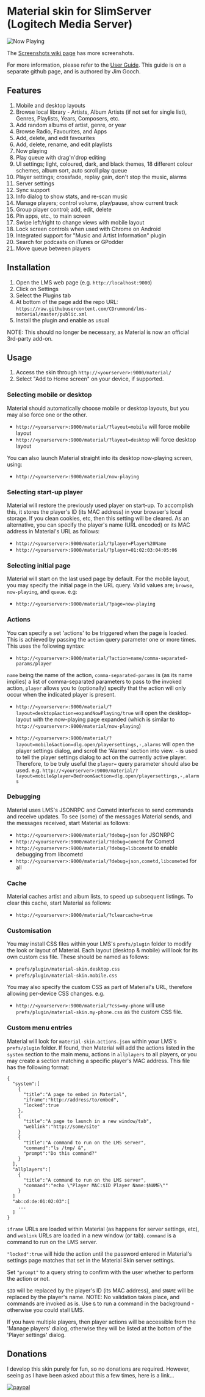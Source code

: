 # Material skin for SlimServer (Logitech Media Server)

![Now Playing](screenshots/now-playing.png)

The [Screenshots wiki page](https://github.com/CDrummond/lms-material/wiki/Screenshots) has more screenshots.

For more information, please refer to the [User Guide](https://cdn.statically.io/gh/d6jg/material-documentation/master/html/Material%20Skin.html).
This guide is on a separate github page, and is authored by Jim Gooch.

## Features

1. Mobile and desktop layouts
2. Browse local library - Artists, Album Artists (if not set for single list),
   Genres, Playlists, Years, Composers, etc.
3. Add random albums of artist, genre, or year
4. Browse Radio, Favourites, and Apps
5. Add, delete, and edit favourites
6. Add, delete, rename, and edit playlists
7. Now playing
8. Play queue with drag'n'drop editing
9. UI settings; light, coloured, dark, and black themes, 18 different colour
   schemes, album sort, auto scroll play queue
10. Player settings; crossfade, replay gain, don't stop the music, alarms
11. Server settings
12. Sync support
13. Info dialog to show stats, and re-scan music
14. Manage players; control volume, play/pause, show current track
15. Group player control; add, edit, delete
16. Pin apps, etc., to main screen
17. Swipe left/right to change views with mobile layout
18. Lock screen controls when used with Chrome on Android
19. Integrated support for "Music and Artist Information" plugin
20. Search for podcasts on iTunes or GPodder
21. Move queue between players

## Installation

1. Open the LMS web page (e.g. `http://localhost:9000`)
2. Click on Settings
3. Select the Plugins tab
4. At bottom of the page add the repo URL: `https://raw.githubusercontent.com/CDrummond/lms-material/master/public.xml`
5. Install the plugin and enable as usual

NOTE: This should no longer be necessary, as Material is now an official
3rd-party add-on.

## Usage

1. Access the skin through `http://<yourserver>:9000/material/`
2. Select "Add to Home screen" on your device, if supported.

### Selecting mobile or desktop

Material should automatically choose mobile or desktop layouts, but you may also
force one or the other.

* `http://<yourserver>:9000/material/?layout=mobile` will force mobile layout
* `http://<yourserver>:9000/material/?layout=desktop` will force desktop layout

You can also launch Material straight into its desktop now-playing screen, using:

* `http://<yourserver>:9000/material/now-playing`

### Selecting start-up player

Material will restore the previously used player on start-up. To accomplish
this, it stores the player's ID (its MAC address) in your browser's local
storage. If you clean cookies, etc, then this setting will be cleared. As an
alternative, you can specify the player's name (URL encoded) or its MAC address
in Material's URL as follows:

* `http://<yourserver>:9000/material/?player=Player%20Name`
* `http://<yourserver>:9000/material/?player=01:02:03:04:05:06`

### Selecting initial page

Material will start on the last used page by default. For the mobile layout, you
may specify the initial page in the URL query. Valid values are; `browse`,
`now-playing`, and `queue`. e.g:

* `http://<yourserver>:9000/material/?page=now-playing`

### Actions

You can specify a set 'actions' to be triggered when the page is loaded. This
is achieved by passing the `action` query parameter one or more times. This uses
the following syntax:

* `http://<yourserver>:9000/material/?action=name/comma-separated-params/player`

`name` being the name of the action, `comma-separated-params` is (as its name
implies) a list of comma-separated parameters to pass to the invoked action,
`player` allows you to (optionally) specify that the action will only occur when
the indicated player is present.

* `http://<yourserver>:9000/material/?layout=desktop&action=expandNowPlaying/true` will
open the desktop-layout with the now-playing page expanded (which is similar to
`http://<yourserver>:9000/material/now-playing`)

* `http://<yourserver>:9000/material/?layout=mobile&action=dlg.open/playersettings,-,alarms`
will open the player settings dialog, and scroll the 'Alarms' section into view.
`-` is used to tell the player settings dialog to act on the currently active
player. Therefore, to be truly useful the `player=` query parameter should also
be used. e.g. `http://<yourserver>:9000/material/?layout=mobile&player=Bedroom&action=dlg.open/playersettings,-,alarms`

### Debugging

Material uses LMS's JSONRPC and Cometd interfaces to send commands and receive
updates. To see (some) of the messages Material sends, and the messages
received, start Material as follows:

* `http://<yourserver>:9000/material/?debug=json` for JSONRPC
* `http://<yourserver>:9000/material/?debug=cometd` for Cometd
* `http://<yourserver>:9000/material/?debug=libcometd` to enable debugging from libcometd
* `http://<yourserver>:9000/material/?debug=json,cometd,libcometed` for all

### Cache

Material caches artist and album lists, to speed up subsequent listings. To
clear this cache, start Material as follows:

* `http://<yourserver>:9000/material/?clearcache=true`

### Customisation

You may install CSS files within your LMS's `prefs/plugin` folder to modify the
look or layout of Material. Each layout (desktop & mobile) will look for its own
custom css file. These should be named as follows:

* `prefs/plugin/material-skin.desktop.css`
* `prefs/plugin/material-skin.mobile.css`

You may also specify the custom CSS as part of Material's URL, therefore allowing
per-device CSS changes. e.g.

* `http://<yourserver>:9000/material/?css=my-phone` will use `prefs/plugin/material-skin.my-phone.css` as the custom CSS file.

### Custom menu entries

Material will look for `material-skin.actions.json` within your LMS's `prefs/plugin`
folder. If found, then Material will add the actions listed in the `system` section
to the main menu, actions in `allplayers` to all players, or you may create a section
matching a specific player's MAC address. This file has the following format:

```
{
  "system":[
    {
      "title":"A page to embed in Material",
      "iframe":"http://address/to/embed",
      "locked":true
    },
    {
      "title":"A page to launch in a new window/tab",
      "weblink":"http://some/site"
    }
    {
      "title":"A command to run on the LMS server",
      "command":"ls /tmp/ &",
      "prompt":"Do this command?"
    }
  ],
  "allplayers":[
    {
      "title":"A command to run on the LMS server",
      "command":"echo \"Player MAC:$ID Player Name:$NAME\""
    }
  ]
  "ab:cd:de:01:02:03":[
    ...
  ]
}
```

`iframe` URLs are loaded within Material (as happens for server settings, etc),
and `weblink` URLs are loaded in a new window (or tab). `command` is a command
to run on the LMS server.

`"locked":true` will hide the action until the password entered in Material's
settings page matches that set in the Material Skin server settings.

Set `"prompt"` to a query string to confirm with the user whether to perform the
action or not.

`$ID` will be replaced by the player's ID (its MAC address), and `$NAME` will
be replaced by the player's name. NOTE: No validation takes place, and commands
are invoked as is. Use `&` to run a command in the background - otherwise you
could stall LMS.

If you have multiple players, then player actions will be accessible from the
'Manage players' dialog, otherwise they will be listed at the bottom of the
'Player settings' dialog.

## Donations

I develop this skin purely for fun, so no donations are required. However, seeing as I have been asked about this a few times, here is a link...

[![paypal](https://www.paypalobjects.com/en_US/i/btn/btn_donateCC_LG.gif)](https://www.paypal.com/cgi-bin/webscr?cmd=_s-xclick&hosted_button_id=2X2CTDUH27V9L&source=url)
